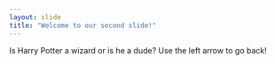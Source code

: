 ```yaml
---
layout: slide
title: "Welcome to our second slide!"
---
```

Is Harry Potter a wizard or is he a dude?
Use the left arrow to go back!
